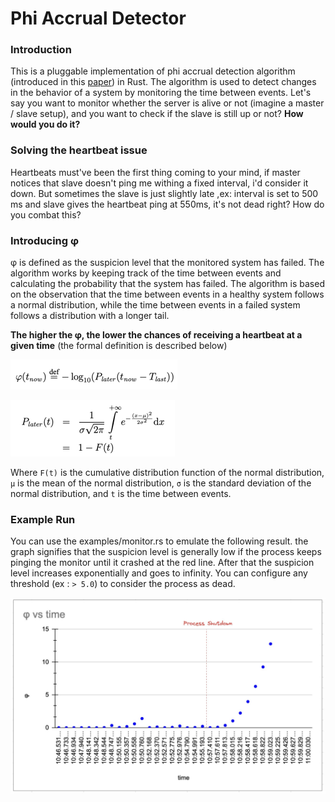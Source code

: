 # Phi Accrual Detector

### Introduction
This is a pluggable implementation of phi accrual detection algorithm (introduced in this [paper](https://www.researchgate.net/publication/29682135_The_ph_accrual_failure_detector)) in Rust. 
The algorithm is used to detect changes in the behavior of a system by monitoring the time between events. 
Let's say you want to monitor whether the server is alive or not (imagine a master / slave setup), and you want to check
if the slave is still up or not? **How would you do it?**

### Solving the heartbeat issue
Heartbeats must've been the first thing coming to your mind, if master notices that slave doesn't ping me withing a fixed
interval, i'd consider it down. But sometimes the slave is just slightly late ,ex: interval is set to 500 ms and slave gives
the heartbeat ping at 550ms, it's not dead right? How do you combat this?

### Introducing φ
φ is defined as the suspicion level that the monitored system has failed. The algorithm works by keeping track of the 
time between events and calculating the probability that the system has failed. The algorithm is based on the
observation that the time between events in a healthy system follows a normal distribution, while the time between 
events in a failed system follows a distribution with a longer tail.

**The higher the φ, the lower the chances of receiving a heartbeat at a given time** (the formal definition is described below)

![img.png](docs/phi_definition.png)

![img.png](docs/erf.png)

Where `F(t)` is the cumulative distribution function of the normal distribution, `μ` is the mean of the normal distribution, 
`σ` is the standard deviation of the normal distribution, and `t` is the time between events.

### Example Run
You can use the examples/monitor.rs to emulate the following result. the graph signifies that the suspicion level
is generally low if the process keeps pinging the monitor until it crashed at the red line. After that the suspicion
level increases exponentially and goes to infinity. You can configure any threshold (ex : `> 5.0`) to consider the process
as dead.

![img.png](docs/img.png)
